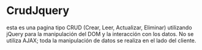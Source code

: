 # CrudJquery
 esta es una pagina tipo  CRUD (Crear, Leer, Actualizar, Eliminar) utilizando jQuery para la manipulación del DOM y la interacción con los datos. No se utiliza AJAX; toda la manipulación de datos se realiza en el lado del cliente.

